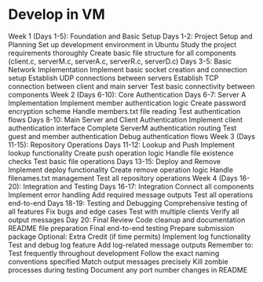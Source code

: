 # Develop in VM

Week 1 (Days 1-5): Foundation and Basic Setup
    Days 1-2: Project Setup and Planning
        Set up development environment in Ubuntu
        Study the project requirements thoroughly
        Create basic file structure for all components (client.c, serverM.c, serverA.c, serverR.c, serverD.c)
    Days 3-5: Basic Network Implementation
        Implement basic socket creation and connection setup
        Establish UDP connections between servers
        Establish TCP connection between client and main server
        Test basic connectivity between components
Week 2 (Days 6-10): Core Authentication
    Days 6-7: Server A Implementation
        Implement member authentication logic
        Create password encryption scheme
        Handle members.txt file reading
        Test authentication flows
    Days 8-10: Main Server and Client Authentication
        Implement client authentication interface
        Complete ServerM authentication routing
        Test guest and member authentication
        Debug authentication flows
Week 3 (Days 11-15): Repository Operations
    Days 11-12: Lookup and Push
        Implement lookup functionality
        Create push operation logic
        Handle file existence checks
        Test basic file operations
    Days 13-15: Deploy and Remove
        Implement deploy functionality
        Create remove operation logic
        Handle filenames.txt management
        Test all repository operations
Week 4 (Days 16-20): Integration and Testing
    Days 16-17: Integration
        Connect all components
        Implement error handling
        Add required message outputs
        Test all operations end-to-end
    Days 18-19: Testing and Debugging
        Comprehensive testing of all features
        Fix bugs and edge cases
        Test with multiple clients
        Verify all output messages
    Day 20: Final Review
        Code cleanup and documentation
        README file preparation
        Final end-to-end testing
        Prepare submission package
Optional: Extra Credit (if time permits)
    Implement log functionality
    Test and debug log feature
    Add log-related message outputs
Remember to:
    Test frequently throughout development
    Follow the exact naming conventions specified
    Match output messages precisely
    Kill zombie processes during testing
    Document any port number changes in README
